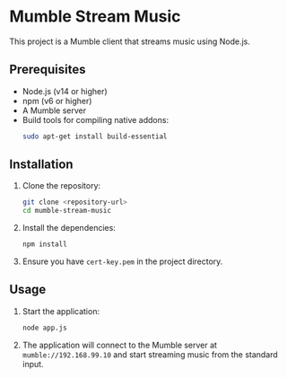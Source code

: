 # Mumble Stream Music

This project is a Mumble client that streams music using Node.js.

## Prerequisites

- Node.js (v14 or higher)
- npm (v6 or higher)
- A Mumble server
- Build tools for compiling native addons:
    ```sh
    sudo apt-get install build-essential
    ```

## Installation

1. Clone the repository:
    ```sh
    git clone <repository-url>
    cd mumble-stream-music
    ```

2. Install the dependencies:
    ```sh
    npm install
    ```

3. Ensure you have `cert-key.pem` in the project directory.

## Usage

1. Start the application:
    ```sh
    node app.js
    ```

2. The application will connect to the Mumble server at `mumble://192.168.99.10` and start streaming music from the standard input.
